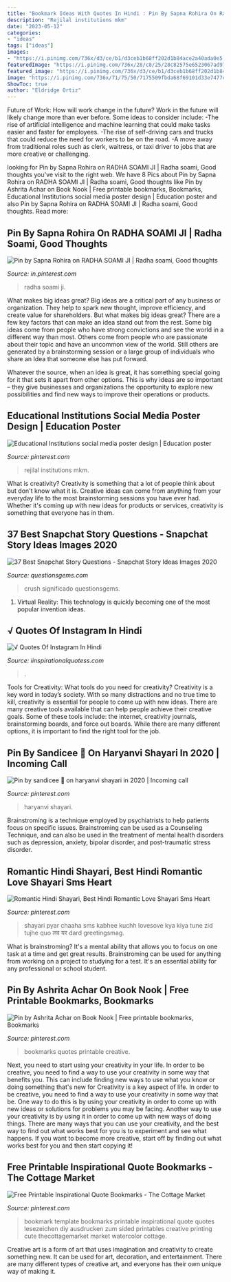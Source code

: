 ```yaml
---
title: "Bookmark Ideas With Quotes In Hindi : Pin By Sapna Rohira On Radha Soami Ji"
description: "Rejilal institutions mkm"
date: "2023-05-12"
categories:
- "ideas"
tags: ["ideas"]
images:
- "https://i.pinimg.com/736x/d3/ce/b1/d3ceb1b68ff202d1b84ace2a40ada0e5.jpg"
featuredImage: "https://i.pinimg.com/736x/28/c8/25/28c82575e6523067ad9757db658b9aa1.jpg"
featured_image: "https://i.pinimg.com/736x/d3/ce/b1/d3ceb1b68ff202d1b84ace2a40ada0e5.jpg"
image: "https://i.pinimg.com/736x/71/75/50/7175509fbda68f69101d33e7477c9c7c.jpg"
ShowToc: true
author: "Eldridge Ortiz"
---
```



Future of Work: How will work change in the future?
Work in the future will likely change more than ever before. Some ideas to consider include:
-The rise of artificial intelligence and machine learning that could make tasks easier and faster for employees. 
-The rise of self-driving cars and trucks that could reduce the need for workers to be on the road. 
-A move away from traditional roles such as clerk, waitress, or taxi driver to jobs that are more creative or challenging.

	

		
looking for Pin by Sapna Rohira on RADHA SOAMI JI | Radha soami, Good thoughts you've visit to the right web. We have 8 Pics about Pin by Sapna Rohira on RADHA SOAMI JI | Radha soami, Good thoughts like Pin by Ashrita Achar on Book Nook | Free printable bookmarks, Bookmarks, Educational Institutions social media poster design | Education poster and also Pin by Sapna Rohira on RADHA SOAMI JI | Radha soami, Good thoughts. Read more:
		
    
## Pin By Sapna Rohira On RADHA SOAMI JI | Radha Soami, Good Thoughts

<img loading=lazy src="https://i.pinimg.com/736x/28/c8/25/28c82575e6523067ad9757db658b9aa1.jpg" onerror="this.onerror=null;this.src='https://tse4.mm.bing.net/th?id=OIP.ZFjRGZou2S5-pNKE5xs0XQHaJf&amp;pid=15.1';" alt="Pin by Sapna Rohira on RADHA SOAMI JI | Radha soami, Good thoughts">

_Source: in.pinterest.com_

>radha soami ji. 

	

What makes big ideas great?
Big ideas are a critical part of any business or organization. They help to spark new thought, improve efficiency, and create value for shareholders. But what makes big ideas great? There are a few key factors that can make an idea stand out from the rest.
Some big ideas come from people who have strong convictions and see the world in a different way than most. Others come from people who are passionate about their topic and have an uncommon view of the world. Still others are generated by a brainstorming session or a large group of individuals who share an Idea that someone else has put forward.

Whatever the source, when an idea is great, it has something special going for it that sets it apart from other options. This is why ideas are so important – they give businesses and organizations the opportunity to explore new possibilities and find new ways to improve their operations or products.

    
## Educational Institutions Social Media Poster Design | Education Poster

<img loading=lazy src="https://i.pinimg.com/736x/71/75/50/7175509fbda68f69101d33e7477c9c7c.jpg" onerror="this.onerror=null;this.src='https://tse1.mm.bing.net/th?id=OIP.MEZ7OJgJcdDWJ07O7MHhnQHaKe&amp;pid=15.1';" alt="Educational Institutions social media poster design | Education poster">

_Source: pinterest.com_

>rejilal institutions mkm. 

	

What is creativity?
Creativity is something that a lot of people think about but don't know what it is. Creative ideas can come from anything from your everyday life to the most brainstorming sessions you have ever had. Whether it's coming up with new ideas for products or services, creativity is something that everyone has in them.

    
## 37 Best Snapchat Story Questions - Snapchat Story Ideas Images 2020

<img loading=lazy src="http://questionsgems.com/wp-content/uploads/2019/04/aa1.jpg" onerror="this.onerror=null;this.src='https://tse3.mm.bing.net/th?id=OIP.Nz5fyiBxRHsrI5QNGvKsnwHaGv&amp;pid=15.1';" alt="37 Best Snapchat Story Questions - Snapchat Story Ideas Images 2020">

_Source: questionsgems.com_

>crush significado questionsgems. 

	

1. Virtual Reality: This technology is quickly becoming one of the most popular invention ideas.

    
## √ Quotes Of Instagram In Hindi

<img loading=lazy src="https://i.pinimg.com/originals/ba/d9/c8/bad9c8f477c372d32ea4ad6452763d86.png" onerror="this.onerror=null;this.src='https://tse2.mm.bing.net/th?id=OIP.O9NiI0gB4-Xde5tUCXE8vgHaNK&amp;pid=15.1';" alt="√ Quotes Of Instagram In Hindi">

_Source: iinspirationalquotess.com_

>. 

	

Tools for Creativity: What tools do you need for creativity?
Creativity is a key word in today’s society. With so many distractions and no true time to kill, creativity is essential for people to come up with new ideas. There are many creative tools available that can help people achieve their creative goals. Some of these tools include: the internet, creativity journals, brainstorming boards, and force out boards. While there are many different options, it is important to find the right tool for the job.

    
## Pin By Sandicee 👑 On Haryanvi Shayari In 2020 | Incoming Call

<img loading=lazy src="https://i.pinimg.com/736x/d3/ce/b1/d3ceb1b68ff202d1b84ace2a40ada0e5.jpg" onerror="this.onerror=null;this.src='https://tse4.mm.bing.net/th?id=OIP.AMIek31vkYI8STra4RCzZwHaIq&amp;pid=15.1';" alt="Pin by sandicee 👑 on haryanvi shayari in 2020 | Incoming call">

_Source: pinterest.com_

>haryanvi shayari. 

	

Brainstroming is a technique employed by psychiatrists to help patients focus on specific issues. Brainstroming can be used as a Counseling Technique, and can also be used in the treatment of mental health disorders such as depression, anxiety, bipolar disorder, and post-traumatic stress disorder.

    
## Romantic Hindi Shayari, Best Hindi Romantic Love Shayari Sms Heart

<img loading=lazy src="https://i.pinimg.com/736x/72/58/66/725866b162659eaa7408ba6dcf14d53a--lines-quotes-romantic-love.jpg" onerror="this.onerror=null;this.src='https://tse4.mm.bing.net/th?id=OIP.89lFeUNPGIeek6BCacVwzQHaK6&amp;pid=15.1';" alt="Romantic Hindi Shayari, Best Hindi Romantic Love Shayari Sms Heart">

_Source: pinterest.com_

>shayari pyar chaaha sms kabhee kuchh lovesove kya kiya tune zid tujhe quo लव यर dard greetingsmag. 

	

What is brainstroming? It's a mental ability that allows you to focus on one task at a time and get great results. Brainstroming can be used for anything from working on a project to studying for a test. It's an essential ability for any professional or school student.

    
## Pin By Ashrita Achar On Book Nook | Free Printable Bookmarks, Bookmarks

<img loading=lazy src="https://i.pinimg.com/736x/f4/9b/aa/f49baa533734ce07b3a168be157d9dd7--creative-bookmarks-handmade-bookmarks.jpg" onerror="this.onerror=null;this.src='https://tse2.mm.bing.net/th?id=OIP.AECpRyMGoubQ7LNIRTdE_gHaFt&amp;pid=15.1';" alt="Pin by Ashrita Achar on Book Nook | Free printable bookmarks, Bookmarks">

_Source: pinterest.com_

>bookmarks quotes printable creative. 

	

Next, you need to start using your creativity in your life. In order to be creative, you need to find a way to use your creativity in some way that benefits you. This can include finding new ways to use what you know or doing something that's new for
Creativity is a key aspect of life. In order to be creative, you need to find a way to use your creativity in some way that be. One way to do this is by using your creativity in order to come up with new ideas or solutions for problems you may be facing. Another way to use your creativity is by using it in order to come up with new ways of doing things. There are many ways that you can use your creativity, and the best way to find out what works best for you is to experiment and see what happens. If you want to become more creative, start off by finding out what works best for you and then start copying it!

    
## Free Printable Inspirational Quote Bookmarks - The Cottage Market

<img loading=lazy src="https://i.pinimg.com/736x/1d/47/1b/1d471b454abececba5f59735b08bda74.jpg" onerror="this.onerror=null;this.src='https://tse3.mm.bing.net/th?id=OIP.wRGlEErrXRluym9o2BXyCAHaJQ&amp;pid=15.1';" alt="Free Printable Inspirational Quote Bookmarks - The Cottage Market">

_Source: pinterest.com_

>bookmark template bookmarks printable inspirational quote quotes lesezeichen diy ausdrucken zum sided printables creative printing cute thecottagemarket market watercolor cottage. 

	

Creative art is a form of art that uses imagination and creativity to create something new. It can be used for art, decoration, and entertainment. There are many different types of creative art, and everyone has their own unique way of making it.

